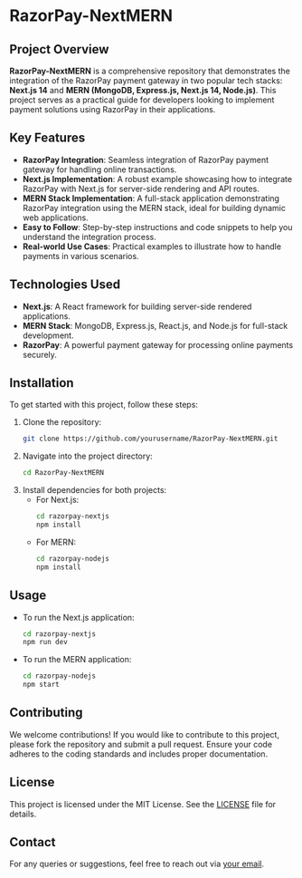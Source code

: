 # RazorPay-NextMERN

## Project Overview

**RazorPay-NextMERN** is a comprehensive repository that demonstrates the integration of the RazorPay payment gateway in two popular tech stacks: **Next.js 14** and **MERN (MongoDB, Express.js, Next.js 14, Node.js)**. This project serves as a practical guide for developers looking to implement payment solutions using RazorPay in their applications.

## Key Features

- **RazorPay Integration**: Seamless integration of RazorPay payment gateway for handling online transactions.
- **Next.js Implementation**: A robust example showcasing how to integrate RazorPay with Next.js for server-side rendering and API routes.
- **MERN Stack Implementation**: A full-stack application demonstrating RazorPay integration using the MERN stack, ideal for building dynamic web applications.
- **Easy to Follow**: Step-by-step instructions and code snippets to help you understand the integration process.
- **Real-world Use Cases**: Practical examples to illustrate how to handle payments in various scenarios.

## Technologies Used

- **Next.js**: A React framework for building server-side rendered applications.
- **MERN Stack**: MongoDB, Express.js, React.js, and Node.js for full-stack development.
- **RazorPay**: A powerful payment gateway for processing online payments securely.

## Installation

To get started with this project, follow these steps:

1. Clone the repository:
   ```bash
   git clone https://github.com/yourusername/RazorPay-NextMERN.git
   ```
2. Navigate into the project directory:
   ```bash
   cd RazorPay-NextMERN
   ```
3. Install dependencies for both projects:
   - For Next.js:
     ```bash
     cd razorpay-nextjs
     npm install
     ```
   - For MERN:
     ```bash
     cd razorpay-nodejs
     npm install
     ```

## Usage

- To run the Next.js application:
  ```bash
  cd razorpay-nextjs
  npm run dev
  ```
- To run the MERN application:
  ```bash
  cd razorpay-nodejs
  npm start
  ```

## Contributing

We welcome contributions! If you would like to contribute to this project, please fork the repository and submit a pull request. Ensure your code adheres to the coding standards and includes proper documentation.

## License

This project is licensed under the MIT License. See the [LICENSE](LICENSE) file for details.

## Contact

For any queries or suggestions, feel free to reach out via [your email](mailto:codeshorts007@gmail.com).

